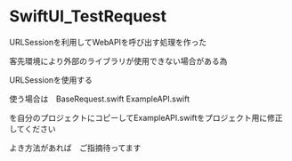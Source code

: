 # SwiftUI_TestRequest
URLSessionを利用してWebAPIを呼び出す処理を作った 

客先環境により外部のライブラリが使用できない場合がある為

URLSessionを使用する

使う場合は　BaseRequest.swift ExampleAPI.swift 

を自分のプロジェクトにコピーしてExampleAPI.swiftをプロジェクト用に修正してください

よき方法があれば　ご指摘待ってます
